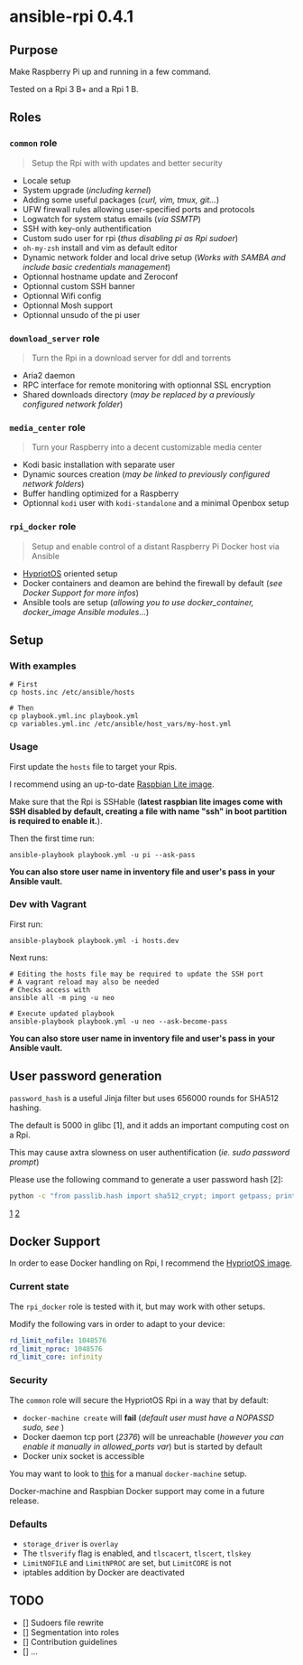 # ansible-rpi 0.4.1

## Purpose

Make Raspberry Pi up and running in a few command.

Tested on a Rpi 3 B+ and a Rpi 1 B.

## Roles

### `common` role

> Setup the Rpi with with updates and better security

- Locale setup
- System upgrade (*including kernel*)
- Adding some useful packages (*curl, vim, tmux, git…*)
- UFW firewall rules allowing user-specified ports and protocols
- Logwatch for system status emails (*via SSMTP*)
- SSH with key-only authentification
- Custom sudo user for rpi (*thus disabling pi as Rpi sudoer*)
- `oh-my-zsh` install and vim as default editor
- Dynamic network folder and local drive setup (*Works with SAMBA and include basic credentials management*)
- Optionnal hostname update and Zeroconf
- Optionnal custom SSH banner
- Optionnal Wifi config
- Optionnal Mosh support
- Optionnal unsudo of the pi user

### `download_server` role

> Turn the Rpi in a download server for ddl and torrents

- Aria2 daemon
- RPC interface for remote monitoring with optionnal SSL encryption
- Shared downloads directory (*may be replaced by a previously configured network folder*)

### `media_center` role

> Turn your Raspberry into a decent customizable media center

- Kodi basic installation with separate user
- Dynamic sources creation (*may be linked to previously configured network folders*)
- Buffer handling optimized for a Raspberry
- Optionnal `kodi` user with `kodi-standalone` and a minimal Openbox setup

### `rpi_docker` role

> Setup and enable control of a distant Raspberry Pi Docker host via Ansible

- [HypriotOS](https://blog.hypriot.com/) oriented setup
- Docker containers and deamon are behind the firewall by default (*see Docker Support for more infos*)
- Ansible tools are setup (*allowing you to use docker_container, docker_image Ansible modules…*)

## Setup

### With examples

```
# First
cp hosts.inc /etc/ansible/hosts

# Then
cp playbook.yml.inc playbook.yml
cp variables.yml.inc /etc/ansible/host_vars/my-host.yml
```

### Usage

First update the `hosts` file to target your Rpis.

I recommend using an up-to-date [Raspbian Lite image](https://downloads.raspberrypi.org/raspbian_lite_latest).

Make sure that the Rpi is SSHable (**latest raspbian lite images come with SSH
disabled by default, creating a file with name "ssh" in boot partition is
required to enable it.**).

Then the first time run:

```
ansible-playbook playbook.yml -u pi --ask-pass
```

**You can also store user name in inventory file and user's pass in your Ansible
vault.**

### Dev with Vagrant

First run:

```
ansible-playbook playbook.yml -i hosts.dev
```

Next runs:

```
# Editing the hosts file may be required to update the SSH port
# A vagrant reload may also be needed
# Checks access with
ansible all -m ping -u neo

# Execute updated playbook
ansible-playbook playbook.yml -u neo --ask-become-pass
```

**You can also store user name in inventory file and user's pass in your Ansible
vault.**

## User password generation

`password_hash` is a useful Jinja filter but uses 656000 rounds for SHA512 hashing.

The default is 5000 in glibc [1], and it adds an important computing cost on a Rpi.

This may cause axtra slowness on user authentification (*ie. sudo password prompt*)

Please use the following command to generate a user password hash [2]:

```bash
python -c "from passlib.hash import sha512_crypt; import getpass; print sha512_crypt.encrypt(getpass.getpass(), rounds=5000)"
```

[1](https://github.com/ansible/ansible/issues/15326)
[2](https://docs.ansible.com/ansible/faq.html#how-do-i-generate-crypted-passwords-for-the-user-module)

## Docker Support

In order to ease Docker handling on Rpi, I recommend the
[HypriotOS image](http://blog.hypriot.com/downloads/).

### Current state

The `rpi_docker` role is tested with it, but may work with other setups.

Modify the following vars in order to adapt to your device:

```yml
rd_limit_nofile: 1048576
rd_limit_nproc: 1048576
rd_limit_core: infinity
```

### Security

The `common` role will secure the HypriotOS Rpi in a way that by default:

- `docker-machine create` will **fail**
  (_default user must have a NOPASSD sudo, see [](https://docs.docker.com/machine/drivers/generic/#/sudo-privileges)_)
- Docker daemon tcp port (_2376_) will be unreachable (_however you can enable it manually in allowed_ports var_) but is started by default
- Docker unix socket is accessible

You may want to look to [this](https://github.com/DieterReuter/arm-docker-fixes/tree/master/001-fix-docker-machine-1.8.0-create-for-arm)
for a manual `docker-machine` setup.

Docker-machine and Raspbian Docker support may come in a future release.

### Defaults

- `storage_driver` is `overlay`
- The `tlsverify` flag is enabled, and `tlscacert`, `tlscert`, `tlskey`
- `LimitNOFILE` and `LimitNPROC` are set, but `LimitCORE` is not
- iptables addition by Docker are deactivated

## TODO

- [] Sudoers file rewrite
- [] Segmentation into roles
- [] Contribution guidelines
- [] …
